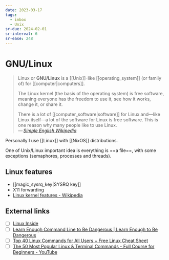 ```yaml
---
date: 2023-03-17
tags:
  - inbox
  - Unix
sr-due: 2024-02-01
sr-interval: 6
sr-ease: 248
---
```


# GNU/Linux

> Linux or **GNU/Linux** is a [[Unix]]-like [[operating_system]] (or family of)
> for [[computer|computers]].
>
> The Linux kernel (the basis of the operating system) is free software, meaning
> everyone has the freedom to use it, see how it works, change it, or share it.
>
> There is a lot of [[computer_software|software]] for Linux and—like Linux
> itself—a lot of the software for Linux is free software. This is one reason
> why many people like to use Linux.\
> — <cite>[Simple English Wikipedia](https://simple.wikipedia.org/wiki/Linux)</cite>

Personally I use [[Linux]] with [[NixOS]] distributions.

One of Unix/Linux important idea is everything is ==a file==, with some
exceptions (semaphores, processes and threads).

## Linux features

- [[magic_sysrq_key|SYSRQ key]]
- X11 forwarding
- [Linux kernel features - Wikipedia](https://en.wikipedia.org/wiki/Category:Linux_kernel_features)

## External links

- [ ] [Linux Inside](https://0xax.gitbooks.io/linux-insides/content/)
- [ ] [Learn Enough Command Line to Be Dangerous | Learn Enough to Be Dangerous](https://www.learnenough.com/command-line-tutorial)
- [ ] [Top 40 Linux Commands for All Users + Free Linux Cheat Sheet](https://www.hostinger.com/tutorials/linux-commands)
- [ ] [The 50 Most Popular Linux & Terminal Commands - Full Course for Beginners - YouTube](https://www.youtube.com/watch?v=ZtqBQ68cfJc)
